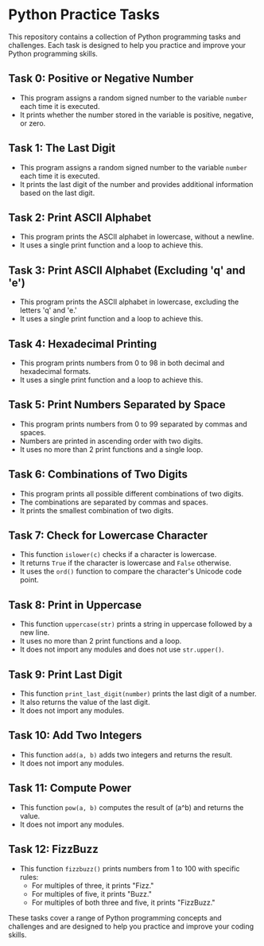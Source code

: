 # Python Practice Tasks

This repository contains a collection of Python programming tasks and challenges. Each task is designed to help you practice and improve your Python programming skills.

## Task 0: Positive or Negative Number

- This program assigns a random signed number to the variable `number` each time it is executed.
- It prints whether the number stored in the variable is positive, negative, or zero.

## Task 1: The Last Digit

- This program assigns a random signed number to the variable `number` each time it is executed.
- It prints the last digit of the number and provides additional information based on the last digit.

## Task 2: Print ASCII Alphabet

- This program prints the ASCII alphabet in lowercase, without a newline.
- It uses a single print function and a loop to achieve this.

## Task 3: Print ASCII Alphabet (Excluding 'q' and 'e')

- This program prints the ASCII alphabet in lowercase, excluding the letters 'q' and 'e.'
- It uses a single print function and a loop to achieve this.

## Task 4: Hexadecimal Printing

- This program prints numbers from 0 to 98 in both decimal and hexadecimal formats.
- It uses a single print function and a loop to achieve this.

## Task 5: Print Numbers Separated by Space

- This program prints numbers from 0 to 99 separated by commas and spaces.
- Numbers are printed in ascending order with two digits.
- It uses no more than 2 print functions and a single loop.

## Task 6: Combinations of Two Digits

- This program prints all possible different combinations of two digits.
- The combinations are separated by commas and spaces.
- It prints the smallest combination of two digits.

## Task 7: Check for Lowercase Character

- This function `islower(c)` checks if a character is lowercase.
- It returns `True` if the character is lowercase and `False` otherwise.
- It uses the `ord()` function to compare the character's Unicode code point.

## Task 8: Print in Uppercase

- This function `uppercase(str)` prints a string in uppercase followed by a new line.
- It uses no more than 2 print functions and a loop.
- It does not import any modules and does not use `str.upper()`.

## Task 9: Print Last Digit

- This function `print_last_digit(number)` prints the last digit of a number.
- It also returns the value of the last digit.
- It does not import any modules.

## Task 10: Add Two Integers

- This function `add(a, b)` adds two integers and returns the result.
- It does not import any modules.

## Task 11: Compute Power

- This function `pow(a, b)` computes the result of \(a^b\) and returns the value.
- It does not import any modules.

## Task 12: FizzBuzz

- This function `fizzbuzz()` prints numbers from 1 to 100 with specific rules:
  - For multiples of three, it prints "Fizz."
  - For multiples of five, it prints "Buzz."
  - For multiples of both three and five, it prints "FizzBuzz."

These tasks cover a range of Python programming concepts and challenges and are designed to help you practice and improve your coding skills.
